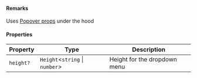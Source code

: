 #### Remarks

Uses [Popover props](https://v7.mantine.dev/core/popover/?t=props) under the hood

#### Properties

| Property                      | Type                           | Description                  |
| ----------------------------- | ------------------------------ | ---------------------------- |
| <a id="height"></a> `height?` | `Height`<`string` \| `number`> | Height for the dropdown menu |
